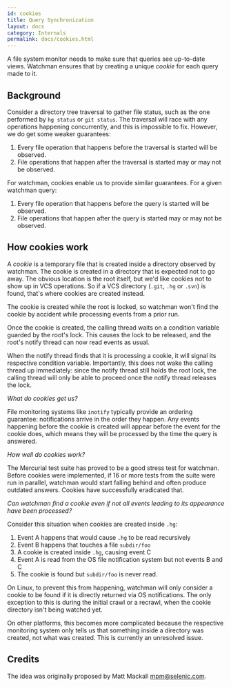 ```yaml
---
id: cookies
title: Query Synchronization
layout: docs
category: Internals
permalink: docs/cookies.html
---
```


A file system monitor needs to make sure that queries see up-to-date
views. Watchman ensures that by creating a unique *cookie* for each query made
to it.

## Background

Consider a directory tree traversal to gather file status, such as the one
performed by `hg status` or `git status`. The traversal will race with any
operations happening concurrently, and this is impossible to fix. However, we
do get some weaker guarantees:

1. Every file operation that happens before the traversal is started will be
observed.
2. File operations that happen after the traversal is started may or may not be
observed.

For watchman, cookies enable us to provide similar guarantees. For a given
watchman query:

1. Every file operation that happens before the query is started will be
observed.
2. File operations that happen after the query is started may or may not be
observed.

## How cookies work

A *cookie* is a temporary file that is created inside a directory observed by
watchman. The cookie is created in a directory that is expected not to go
away. The obvious location is the root itself, but we'd like cookies not to show
up in VCS operations. So if a VCS directory (`.git`, `.hg` or `.svn`) is found,
that's where cookies are created instead.

The cookie is created while the root is locked, so watchman won't find the
cookie by accident while processing events from a prior run.

Once the cookie is created, the calling thread waits on a condition variable
guarded by the root's lock. This causes the lock to be released, and the root's
notify thread can now read events as usual.

When the notify thread finds that it is processing a cookie, it will signal its
respective condition variable. Importantly, this does not wake the calling
thread up immediately: since the notify thread still holds the root lock, the
calling thread will only be able to proceed once the notify thread releases the
lock.

*What do cookies get us?*

File monitoring systems like `inotify` typically provide an ordering guarantee:
notifications arrive in the order they happen. Any events happening before the
cookie is created will appear before the event for the cookie does, which means
they will be processed by the time the query is answered.

*How well do cookies work?*

The Mercurial test suite has proved to be a good stress test for
watchman. Before cookies were implemented, if 16 or more tests from the suite
were run in parallel, watchman would start falling behind and often produce
outdated answers. Cookies have successfully eradicated that.

*Can watchman find a cookie even if not all events leading to its appearance
 have been processed?*

Consider this situation when cookies are created inside `.hg`:

1. Event A happens that would cause `.hg` to be read recursively
2. Event B happens that touches a file `subdir/foo`
3. A cookie is created inside `.hg`, causing event C
4. Event A is read from the OS file notification system but not events B and C
5. The cookie is found but `subdir/foo` is never read.

On Linux, to prevent this from happening, watchman will only consider a cookie
to be found if it is directly returned via OS notifications. The only exception
to this is during the initial crawl or a recrawl, when the cookie directory
isn't being watched yet.

On other platforms, this becomes more complicated because the respective
monitoring system only tells us that something inside a directory was created,
not what was created. This is currently an unresolved issue.

## Credits

The idea was originally proposed by Matt Mackall <mpm@selenic.com>.
